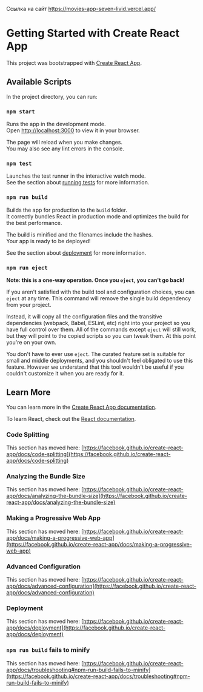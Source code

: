 Ссылка на сайт https://movies-app-seven-livid.vercel.app/

# Getting Started with Create React App

This project was bootstrapped with [Create React App](https://github.com/facebook/create-react-app).

## Available Scripts

In the project directory, you can run:

### `npm start`

Runs the app in the development mode.\
Open [http://localhost:3000](http://localhost:3000) to view it in your browser.

The page will reload when you make changes.\
You may also see any lint errors in the console.

### `npm test`

Launches the test runner in the interactive watch mode.\
See the section about [running tests](https://facebook.github.io/create-react-app/docs/running-tests) for more information.

### `npm run build`

Builds the app for production to the `build` folder.\
It correctly bundles React in production mode and optimizes the build for the best performance.

The build is minified and the filenames include the hashes.\
Your app is ready to be deployed!

See the section about [deployment](https://facebook.github.io/create-react-app/docs/deployment) for more information.

### `npm run eject`

**Note: this is a one-way operation. Once you `eject`, you can't go back!**

If you aren't satisfied with the build tool and configuration choices, you can `eject` at any time. This command will remove the single build dependency from your project.

Instead, it will copy all the configuration files and the transitive dependencies (webpack, Babel, ESLint, etc) right into your project so you have full control over them. All of the commands except `eject` will still work, but they will point to the copied scripts so you can tweak them. At this point you're on your own.

You don't have to ever use `eject`. The curated feature set is suitable for small and middle deployments, and you shouldn't feel obligated to use this feature. However we understand that this tool wouldn't be useful if you couldn't customize it when you are ready for it.

## Learn More

You can learn more in the [Create React App documentation](https://facebook.github.io/create-react-app/docs/getting-started).

To learn React, check out the [React documentation](https://reactjs.org/).

### Code Splitting

This section has moved here: [https://facebook.github.io/create-react-app/docs/code-splitting](https://facebook.github.io/create-react-app/docs/code-splitting)

### Analyzing the Bundle Size

This section has moved here: [https://facebook.github.io/create-react-app/docs/analyzing-the-bundle-size](https://facebook.github.io/create-react-app/docs/analyzing-the-bundle-size)

### Making a Progressive Web App

This section has moved here: [https://facebook.github.io/create-react-app/docs/making-a-progressive-web-app](https://facebook.github.io/create-react-app/docs/making-a-progressive-web-app)

### Advanced Configuration

This section has moved here: [https://facebook.github.io/create-react-app/docs/advanced-configuration](https://facebook.github.io/create-react-app/docs/advanced-configuration)

### Deployment

This section has moved here: [https://facebook.github.io/create-react-app/docs/deployment](https://facebook.github.io/create-react-app/docs/deployment)

### `npm run build` fails to minify

This section has moved here: [https://facebook.github.io/create-react-app/docs/troubleshooting#npm-run-build-fails-to-minify](https://facebook.github.io/create-react-app/docs/troubleshooting#npm-run-build-fails-to-minify)

<!-- App 1 Первая часть - получить список фильмов с сервера и отобразить их в приложении.

1. Сверстайте макет по мокапам. Достаточно списка фильмов - без поиска.
2. Зарегистрируйтесь на сервисе, создайте API ключ для вашего приложения (Тип использования 3. 3.выберите "Обучение", поля можно заполнить любыми данными)
3. Используя API поиска фильмов получите фильмы по поиску по ключему слову "return" и выведите их на страницу
Примечания:
Настройте все инструменты по контролю качества кода, как и в предыдущей проекте (eslint/prettier/husky/lint-staged). Для всех последующих проектов этот шаг требуется по-умолчанию.
Для форматирования времени пользуйтесь date-fns
Напишите отдельную функцию для сокращения текста описания, сокращенный текст не должен обрезать слова на середине.
На жанры пока сделайте "заглушки" - отобразим настоящие данные из апи позже 

App #2 доработаем наше приложение.
1. Добавить индикатор загрузки - возьмите из библиотеки Antd компонент Spin.
2. Реализуйте обработку ошибок - возьмите компонент Alert
3. Реализуйте обработку ситуации, когда у пользователя нет сети (вы можете эмулировать это в chrome dev tools).

App #3 Добавим функционал поиска и пагинации. Пагинация - это постраничный вывод информации в веб страницах.

1. Добавить текстовое поле ввода, по изменению которого будет выполняться поиск
2. Сделать серверную пагинацию (при переключении страниц должны отправляться новые запросы) с применением компонента Pagination.

Требования к поиску:
Поиск должен происходить сразу после того, как пользователь ввел поисковый запрос (без нажатия на кнопку)
При вводе символов в поле ввода запросы не должны отправляться сразу в целях избежания лишних запросов на сервер. Дождитесь, пока пользователь допечатает. Используйте для этого функцию debounce из lodash
Если поиск не дал результатов, должно отображаться сообщение об этом
Пока фильмы загружаются, должен отображаться спиннер загрузки
Результаты поиска должны быть разделены постранично (используйте antd pagination). Постраничное деление данных (pagination) реализовывается на сервере, вам лишь нужно отобразить интерфейс для его использования. Найдите необходимое API для этого и воспользуйтесь им.

App #4 Добавим функционал добавления в избранное и отображение жанров.

1. При запуске вашего приложения создаем новую гостевую сессию по апи
2. Разделяем приложение на 2 таба - Search и Rated, в табе Rated выводим только список тех фильмов, которы оценивали (см апи) без строки поиска - в остальном макет идетичен.
3. Добавляем звезды для голосования (компонент Rate). Если вы не голосовали за фильм - все звезды должны быть пустыми, если голосовали - тот рейтинг, что вы проставили фильму.
4. Добавить блок с текущим рейтингом в правом-верхнем углу блока, сделать изменение цвета круга в зависимости от рейтинга (см ниже).
5. При старте приложения получать список жанров, хранить данные с помощью React.Context, отображать по соотвествующим ID в списке жанров карточки.

App #5
1. Проверяем на наличие ошибок, убеждаемся что все работает исправно и деплоим на сервер, ссылку на работающее приложение размещаем в README.md.
Ошибки Mistake
1.	Пагинация должна показывать полное количество страниц и должна быть возможность перелистнуть на последнюю страницу. Для пагинации лучше использовать готовый компонент antd.
2.	Гостевая сессия должна сохраняться при повторном открытии приложения.
3.	Работа с api это уже не просто утилита. Познакомься с примером популярной архитектуры приложений https://github.com/alan2207/bulletproof-react/blob/master/docs/project-structure.md
4.	https://github.com/ViktoryShe/Movies-App/tree/main/src/utils формат jsx/tsx должен быть только у файлов с разметкой.
5.	Рекомендую познакомиться с объектом URL и searchParams.
6.	У каждого запроса к серверу должен проверяться статус.
7.	В случае ошибок запросов об этом нужно оповещать пользователя, а не выводить их в консоль. В готовом приложение в целом не должно быть выводов в консоль.
8.	https://github.com/ViktoryShe/Movies-App/blob/main/src/components/App/App.jsx#L80 этот catch никогда не отработает. Тут получается излишняя вложенность, тройной уровень try/catch. Стоит подумать об оптимизации.
Так же нужно провести ревизию других запросов на аналогичные проблемы.
9.	https://github.com/ViktoryShe/Movies-App/blob/main/src/components/App/App.jsx#L137 функция возвращающая jsx — это компонент, соответственно нужно выносить в отдельный файл, либо убирать обертку в виде функции.
10.	https://github.com/ViktoryShe/Movies-App/blob/main/src/components/GenresContext/GenresContext.jsx обычно в проектах не смешивают хуки и классовые компоненты.
11.	https://github.com/ViktoryShe/Movies-App/blob/main/src/components/CardList/CardList.jsx#L28C21-L28C29 индексы массивов не используются для ключей.
12.	https://github.com/ViktoryShe/Movies-App/blob/main/src/components/CardList/CardList.jsx#L23C1-L41C4 опять же нет смыла выносить эту логику в самостоятельную функцию. Перенеси в return компонента.
13.	Перепроверь все компоненты и убери лишние функции создания верстки.
14.	https://github.com/ViktoryShe/Movies-App/blob/main/src/components/Card/Card.jsx#L86C39-L86C76 старайся избегать инлйан стилей.
15.	https://github.com/ViktoryShe/Movies-App/tree/main/src/components/MoviesContext неиспользуемое нужно удалять.
16.	https://github.com/ViktoryShe/Movies-App/blob/main/src/components/NoResults/NoResults.jsx уже существует оповещение об ошибках, переиспользуй его для различных сообщений.
17.	При повторном открытии приложения оцененные ранее фильмы должны отображаться.
18.	Логика обработки ошибок запросов при создании гостевой сессии должна быт во всех запросах. Т.е. в случае ошибки запрос не должен возвращать никаких результатов и не должен делать выводов в консоль. Он должен пробросить ошибку, которую перехватит компонент и обработает её как нужно.
19.	https://github.com/ViktoryShe/Movies-App/blob/main/src/components/Card/Card.jsx#L40C1-L63C4 нужно либо вынести в отдельные компоненты, либо убрать функции создания и перенести в render этого компонента. Не должно быть функций создания компонентов в компонентах.
20.	Оцененные ранее фильмы нужно получать из api. Локальное хранилище не используется как база данных.  

-->